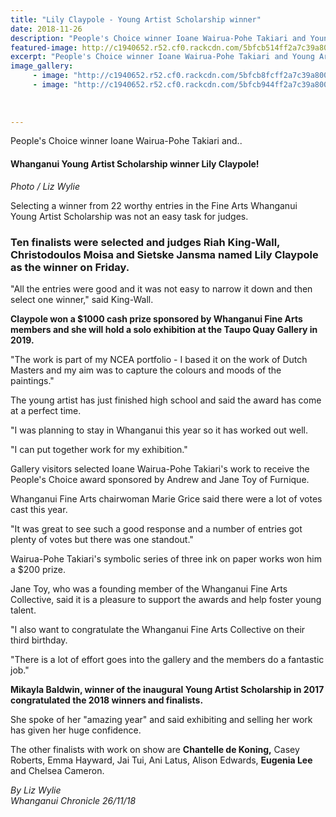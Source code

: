 ```yaml
---
title: "Lily Claypole - Young Artist Scholarship winner"
date: 2018-11-26
description: "People's Choice winner Ioane Wairua-Pohe Takiari and Young Artist Scholarship winner Lily Claypole..."
featured-image: http://c1940652.r52.cf0.rackcdn.com/5bfcb514ff2a7c39a8000d6d/Lily-Claypole-fine-arts-schol-winner-chron-26-nov.jpg
excerpt: "People's Choice winner Ioane Wairua-Pohe Takiari and Young Artist Scholarship winner Lily Claypole."
image_gallery:
     - image: "http://c1940652.r52.cf0.rackcdn.com/5bfcb8fcff2a7c39a8000d6f/Lily-Claypole-fine-arts-schol-winner-photo-Fine-Arts-WU-post.jpg"
     - image: "http://c1940652.r52.cf0.rackcdn.com/5bfcb944ff2a7c39a8000d71/Lily-Claypole-fine-arts-schol--mikayla-in-background-winner-photo-Fine-Arts-WU-post.jpg"
    
    
    
---
```


<p><span>People's Choice winner Ioane Wairua-Pohe Takiari and..</span></p>
<h4><span><strong>Whanganui Young Artist Scholarship winner Lily Claypole!</strong>&nbsp;<br /><em></em></span></h4>
<p><span><em>Photo / Liz Wylie</em></span></p>
<p class="element element-paragraph">Selecting a winner from 22 worthy entries in the Fine Arts Whanganui Young Artist Scholarship was not an easy task for judges.</p>
<h3 class="element element-paragraph">Ten finalists were selected and judges Riah King-Wall, Christodoulos Moisa and Sietske Jansma named <strong>Lily Claypole</strong> as the winner on Friday.</h3>
<p class="element element-paragraph">"All the entries were good and it was not easy to narrow it down and then select one winner," said King-Wall.</p>
<p class="element element-paragraph"><strong>Claypole won a $1000 cash prize sponsored by Whanganui Fine Arts members and she will hold a solo exhibition at the Taupo Quay Gallery in 2019.</strong></p>
<p class="element element-paragraph">"The work is part of my NCEA portfolio - I based it on the work of Dutch Masters and my aim was to capture the colours and moods of the paintings."</p>
<p class="element element-paragraph">The young artist has just finished high school and said the award has come at a perfect time.</p>
<p class="element element-paragraph">"I was planning to stay in Whanganui this year so it has worked out well.</p>
<p class="element element-paragraph">"I can put together work for my exhibition."</p>
<p class="element element-paragraph">Gallery visitors selected Ioane Wairua-Pohe Takiari's work to receive the People's Choice award sponsored by Andrew and Jane Toy of Furnique.</p>
<p class="element element-paragraph">Whanganui Fine Arts chairwoman Marie Grice said there were a lot of votes cast this year.</p>
<p class="element element-paragraph">"It was great to see such a good response and a number of entries got plenty of votes but there was one standout."</p>
<p class="element element-paragraph">Wairua-Pohe Takiari's symbolic series of three ink on paper works won him a $200 prize.</p>
<p class="element element-paragraph">Jane Toy, who was a founding member of the Whanganui Fine Arts Collective, said it is a pleasure to support the awards and help foster young talent.</p>
<p class="element element-paragraph">"I also want to congratulate the Whanganui Fine Arts Collective on their third birthday.</p>
<p class="element element-paragraph">"There is a lot of effort goes into the gallery and the members do a fantastic job."</p>
<p class="element element-paragraph"><strong>Mikayla Baldwin, winner of the inaugural Young Artist Scholarship in 2017 congratulated the 2018 winners and finalists.</strong></p>
<p class="element element-paragraph">She spoke of her "amazing year" and said exhibiting and selling her work has given her huge confidence.</p>
<p class="element element-paragraph">The other finalists with work on show are <strong>Chantelle de Koning,</strong> Casey Roberts, Emma Hayward, Jai Tui, Ani Latus, Alison Edwards, <strong>Eugenia Lee</strong> and Chelsea Cameron.</p>
<p><span><em>By Liz Wylie<br />Whanganui Chronicle 26/11/18</em></span></p>

